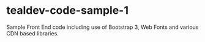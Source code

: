 # tealdev-code-sample-1
Sample Front End code including use of Bootstrap 3, Web Fonts and various CDN based libraries.
